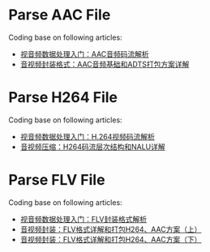 # Parse AAC File

Coding base on following articles:

* [视音频数据处理入门：AAC音频码流解析](https://blog.csdn.net/leixiaohua1020/article/details/50535042)
* [音视频封装格式：AAC音频基础和ADTS打包方案详解](https://mp.weixin.qq.com/s?__biz=MzI0NTMxMjA1MQ==&mid=2247483717&idx=1&sn=b3f11c98f5cdf99753a07fb461d5d2a5&chksm=e9513e19de26b70f437397e6430be75b09cb8d93d82623be0943cd9b9b6c4e07fc3686b9b151&scene=21#wechat_redirect)

# Parse H264 File

Coding base on following articles:

* [视音频数据处理入门：H.264视频码流解析](https://blog.csdn.net/leixiaohua1020/article/details/50534369)
* [音视频压缩：H264码流层次结构和NALU详解](https://mp.weixin.qq.com/s/yvmyDCZCPd-XJEKacYWfLA)

# Parse FLV File

Coding base on following articles:

* [视音频数据处理入门：FLV封装格式解析](https://blog.csdn.net/leixiaohua1020/article/details/50535082)
* [音视频封装：FLV格式详解和打包H264、AAC方案（上）](https://mp.weixin.qq.com/s?__biz=MzI0NTMxMjA1MQ==&mid=2247483769&idx=1&sn=c6552d06690a8b9db2958175c790dd8f&chksm=e9513e25de26b7334d08c97e2d29a9c5bf256b0291ffc2c9a387d19dec5c57bf4fa1abd46b2c&scene=21#wechat_redirect)
* [音视频封装：FLV格式详解和打包H264、AAC方案（下）](https://mp.weixin.qq.com/s?__biz=MzI0NTMxMjA1MQ==&mid=2247483821&idx=1&sn=de428ba29dd5587080fa6b7c570bda1f&chksm=e9513ef1de26b7e77520076395e2a8f59608dc120293ef295ba9071a1c5f8bf0cbe296b02caf&scene=21#wechat_redirect)